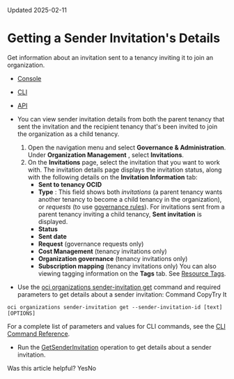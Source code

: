 Updated 2025-02-11
# Getting a Sender Invitation's Details
Get information about an invitation sent to a tenancy inviting it to join an organization.
  * [Console](https://docs.oracle.com/en-us/iaas/Content/General/organization/sender-invitation-get.htm)
  * [CLI](https://docs.oracle.com/en-us/iaas/Content/General/organization/sender-invitation-get.htm)
  * [API](https://docs.oracle.com/en-us/iaas/Content/General/organization/sender-invitation-get.htm)


  * You can view sender invitation details from both the parent tenancy that sent the invitation and the recipient tenancy that's been invited to join the organization as a child tenancy.
    1. Open the navigation menu and select **Governance & Administration**. Under **Organization Management** , select **Invitations**.
    2. On the **Invitations** page, select the invitation that you want to work with.
The invitation details page displays the invitation status, along with the following details on the **Invitation Information** tab:
       * **Sent to tenancy OCID**
       * **Type** : This field shows both _invitations_ (a parent tenancy wants another tenancy to become a child tenancy in the organization), or _requests_ (to use [governance rules](https://docs.oracle.com/en-us/iaas/Content/General/organization/add-governance.htm#add_governance "Use governance rules to configure and attach controls to tenancies in your organization. When a governance rule is attached to a tenancy, a corresponding resource is created and then locked in the target tenancy.")). For invitations sent from a parent tenancy inviting a child tenancy, **Sent invitation** is displayed.
       * **Status**
       * **Sent date**
       * **Request** (governance requests only)
       * **Cost Management** (tenancy invitations only)
       * **Organization governance** (tenancy invitations only)
       * **Subscription mapping** (tenancy invitations only)
You can also viewing tagging information on the **Tags** tab. See [Resource Tags](https://docs.oracle.com/en-us/iaas/Content/General/Concepts/resourcetags.htm#Resource_Tags).
  * Use the [oci organizations sender-invitation get](https://docs.oracle.com/iaas/tools/oci-cli/latest/oci_cli_docs/cmdref/organizations/sender-invitation/get.html) command and required parameters to get details about a sender invitation:
Command
CopyTry It
```
oci organizations sender-invitation get --sender-invitation-id [text] [OPTIONS]
```

For a complete list of parameters and values for CLI commands, see the [CLI Command Reference](https://docs.oracle.com/iaas/tools/oci-cli/latest).
  * Run the [GetSenderInvitation](https://docs.oracle.com/iaas/api/#/en/organizations/latest/SenderInvitation/GetSenderInvitation) operation to get details about a sender invitation.


Was this article helpful?
YesNo

